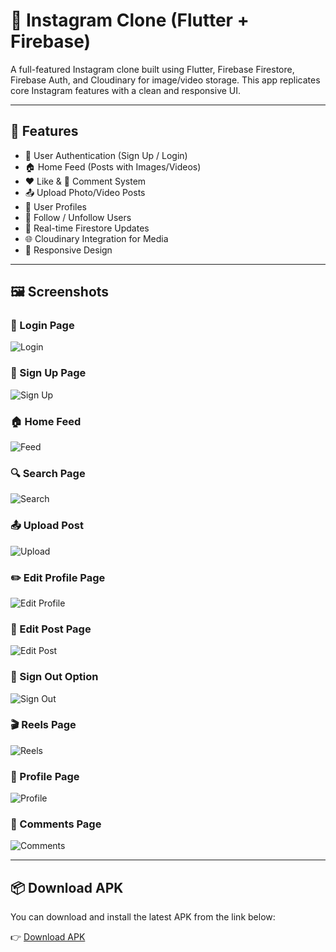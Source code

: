 # 📸 Instagram Clone (Flutter + Firebase)

A full-featured Instagram clone built using Flutter, Firebase Firestore, Firebase Auth, and Cloudinary for image/video storage. This app replicates core Instagram features with a clean and responsive UI.

---

## 🚀 Features

- 🔐 User Authentication (Sign Up / Login)
- 🏠 Home Feed (Posts with Images/Videos)
- ❤️ Like & 💬 Comment System
- 📤 Upload Photo/Video Posts
- 👤 User Profiles
- 👥 Follow / Unfollow Users
- 📅 Real-time Firestore Updates
- 🌐 Cloudinary Integration for Media
- 📱 Responsive Design

---

## 🖼 Screenshots

### 🔐 Login Page
![Login](https://github.com/user-attachments/assets/a7158ad2-6060-4b01-951d-3806207ddf8e)

### 🔐 Sign Up Page
![Sign Up](https://github.com/user-attachments/assets/f4b2ffb7-4ae6-4b94-a7d8-5a126242f7fd)

### 🏠 Home Feed
![Feed](https://github.com/user-attachments/assets/ca6d9560-9e12-4560-b458-10a5cd1c8700)

### 🔍 Search Page
![Search](https://github.com/user-attachments/assets/790869a7-67c6-4318-b087-e8314eda9000)

### 📤 Upload Post
![Upload](https://github.com/user-attachments/assets/e0a142c0-26ba-40fa-8ebd-beb73b4f8c2c)

### ✏️ Edit Profile Page
![Edit Profile](https://github.com/user-attachments/assets/d3f30e65-8b26-4cfa-b71d-61e5c5b99d76)

### 📝 Edit Post Page
![Edit Post](https://github.com/user-attachments/assets/278afeb9-02d2-4ff7-a91f-740584e49146)

### 🚪 Sign Out Option
![Sign Out](https://github.com/user-attachments/assets/64462a85-5346-4548-bb16-fbc735563d68)

### 🎬 Reels Page
![Reels](https://github.com/user-attachments/assets/1fa008fc-7ea8-4ae6-a94b-85ffa63c2177)

### 👤 Profile Page
![Profile](https://github.com/user-attachments/assets/31d9b909-53f9-4269-bd90-c3110e039161)

### 💬 Comments Page
![Comments](https://github.com/user-attachments/assets/896a09d5-1e59-46d5-9dd7-3432644c71cf)

---

## 📦 Download APK

You can download and install the latest APK from the link below:

👉 [Download APK](https://github.com/Abdullah2476/Instagram/releases/download/v1.0.0/app-release.apk)

